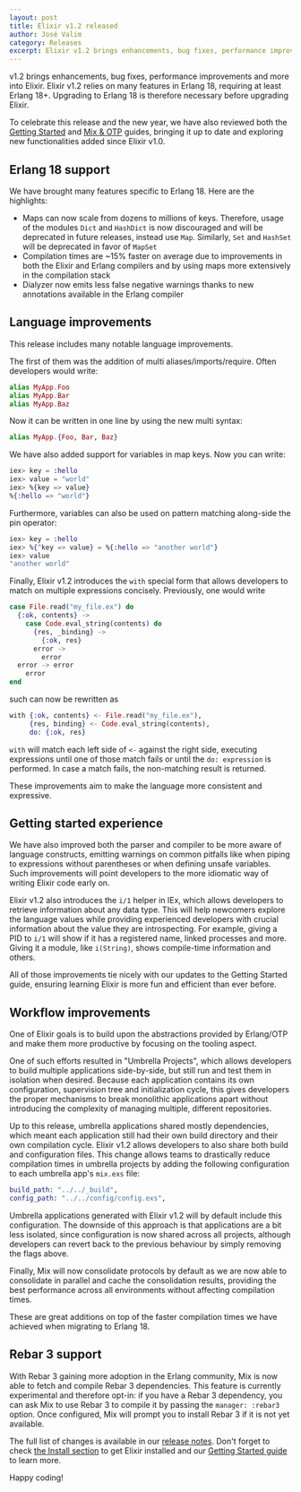 ```yaml
---
layout: post
title: Elixir v1.2 released
author: José Valim
category: Releases
excerpt: Elixir v1.2 brings enhancements, bug fixes, performance improvements and more into Elixir.
---
```


v1.2 brings enhancements, bug fixes, performance improvements and more into Elixir. Elixir v1.2 relies on many features in Erlang 18, requiring at least Erlang 18+. Upgrading to Erlang 18 is therefore necessary before upgrading Elixir.

To celebrate this release and the new year, we have also reviewed both the [Getting Started](https://hexdocs.pm/elixir/1.16/introduction.html) and [Mix & OTP](https://hexdocs.pm/elixir/1.16/introduction-to-mix.html) guides, bringing it up to date and exploring new functionalities added since Elixir v1.0.

## Erlang 18 support

We have brought many features specific to Erlang 18. Here are the highlights:

  * Maps can now scale from dozens to millions of keys. Therefore, usage of the modules `Dict` and `HashDict` is now discouraged and will be deprecated in future releases, instead use `Map`. Similarly, `Set` and `HashSet` will be deprecated in favor of `MapSet`
  * Compilation times are ~15% faster on average due to improvements in both the Elixir and Erlang compilers and by using maps more extensively in the compilation stack
  * Dialyzer now emits less false negative warnings thanks to new annotations available in the Erlang compiler

## Language improvements

This release includes many notable language improvements.

The first of them was the addition of multi aliases/imports/require. Often developers would write:

```elixir
alias MyApp.Foo
alias MyApp.Bar
alias MyApp.Baz
```

Now it can be written in one line by using the new multi syntax:

```elixir
alias MyApp.{Foo, Bar, Baz}
```

We have also added support for variables in map keys. Now you can write:

```elixir
iex> key = :hello
iex> value = "world"
iex> %{key => value}
%{:hello => "world"}
```

Furthermore, variables can also be used on pattern matching along-side the pin operator:

```elixir
iex> key = :hello
iex> %{^key => value} = %{:hello => "another world"}
iex> value
"another world"
```

Finally, Elixir v1.2 introduces the `with` special form that allows developers to match on multiple expressions concisely. Previously, one would write

```elixir
case File.read("my_file.ex") do
  {:ok, contents} ->
    case Code.eval_string(contents) do
      {res, _binding} ->
        {:ok, res}
      error ->
        error
  error -> error
    error
end
```

such can now be rewritten as

```elixir
with {:ok, contents} <- File.read("my_file.ex"),
     {res, binding} <- Code.eval_string(contents),
     do: {:ok, res}
```

`with` will match each left side of `<-` against the right side, executing expressions until one of those match fails or until the `do: expression` is performed. In case a match fails, the non-matching result is returned.

These improvements aim to make the language more consistent and expressive.

## Getting started experience

We have also improved both the parser and compiler to be more aware of language constructs, emitting warnings on common pitfalls like when piping to expressions without parentheses or when defining unsafe variables. Such improvements will point developers to the more idiomatic way of writing Elixir code early on.

Elixir v1.2 also introduces the `i/1` helper in IEx, which allows developers to retrieve information about any data type. This will help newcomers explore the language values while providing experienced developers with crucial information about the value they are introspecting. For example, giving a PID to `i/1` will show if it has a registered name, linked processes and more. Giving it a module, like `i(String)`, shows compile-time information and others.

All of those improvements tie nicely with our updates to the Getting Started guide, ensuring learning Elixir is more fun and efficient than ever before.

## Workflow improvements

One of Elixir goals is to build upon the abstractions provided by Erlang/OTP and make them more productive by focusing on the tooling aspect.

One of such efforts resulted in "Umbrella Projects", which allows developers to build multiple applications side-by-side, but still run and test them in isolation when desired. Because each application contains its own configuration, supervision tree and initialization cycle, this gives developers the proper mechanisms to break monolithic applications apart without introducing the complexity of managing multiple, different repositories.

Up to this release, umbrella applications shared mostly dependencies, which meant each application still had their own build directory and their own compilation cycle. Elixir v1.2 allows developers to also share both build and configuration files. This change allows teams to drastically reduce compilation times in umbrella projects by adding the following configuration to each umbrella app's `mix.exs` file:

```elixir
build_path: "../../_build",
config_path: "../../config/config.exs",
```

Umbrella applications generated with Elixir v1.2 will by default include this configuration. The downside of this approach is that applications are a bit less isolated, since configuration is now shared across all projects, although developers can revert back to the previous behaviour by simply removing the flags above.

Finally, Mix will now consolidate protocols by default as we are now able to consolidate in parallel and cache the consolidation results, providing the best performance across all environments without affecting compilation times.

These are great additions on top of the faster compilation times we have achieved when migrating to Erlang 18.

## Rebar 3 support

With Rebar 3 gaining more adoption in the Erlang community, Mix is now able to fetch and compile Rebar 3 dependencies. This feature is currently experimental and therefore opt-in: if you have a Rebar 3 dependency, you can ask Mix to use Rebar 3 to compile it by passing the `manager: :rebar3` option. Once configured, Mix will prompt you to install Rebar 3 if it is not yet available.

The full list of changes is available in our [release notes](https://github.com/elixir-lang/elixir/releases/tag/v1.2.0). Don't forget to check [the Install section](/install.html) to get Elixir installed and our [Getting Started guide](http://elixir-lang.orghttps://hexdocs.pm/elixir/1.16/introduction.html) to learn more.

Happy coding!
